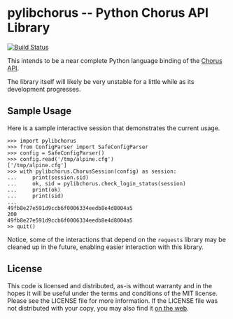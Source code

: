 # pylibchorus -- Python Chorus API Library #

[![Build Status](https://travis-ci.org/kennyballou/pylibchorus.svg)](https://travis-ci.org/kennyballou/pylibchorus)

This intends to be a near complete Python language binding of the
[Chorus API][1].

The library itself will likely be very unstable for a little while as
its development progresses.

## Sample Usage ##

Here is a sample interactive session that demonstrates the current
usage.

    >>> import pylibchorus
    >>> from ConfigParser import SafeConfigParser
    >>> config = SafeConfigParser()
    >>> config.read('/tmp/alpine.cfg')
    ['/tmp/alpine.cfg']
    >>> with pylibchorus.ChorusSession(config) as session:
    ...     print(session.sid)
    ...     ok, sid = pylibchorus.check_login_status(session)
    ...     print(ok)
    ...     print(sid)
    ...
    49fb8e27e591d9ccb6f0006334eedb8e4d8004a5
    200
    49fb8e27e591d9ccb6f0006334eedb8e4d8004a5
    >> quit()

Notice, some of the interactions that depend on the `requests`
library may be cleaned up in the future, enabling easier interaction
with this library.

## License ##

This code is licensed and distributed, as-is without warranty and in
the hopes it will be useful under the terms and conditions of the MIT
license. Please see the LICENSE file for more information. If the
LICENSE file was not distributed with your copy, you may also find it
[on the web][2].

[1]: https://github.com/chorus/chorus

[2]: http://opensource.org/licenses/MIT

<!--- vim: colorcolumn=70:textwidth=69:
-->
